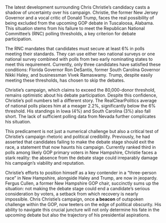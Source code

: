 The latest development surrounding Chris Christie’s candidacy casts a shadow of uncertainty over his campaign. Christie, the former New Jersey Governor and a vocal critic of Donald Trump, faces the real possibility of being excluded from the upcoming GOP debate in Tuscaloosa, Alabama. This situation stems from his failure to meet the Republican National Committee’s (RNC) polling thresholds, a key criterion for debate participation.

The RNC mandates that candidates must secure at least 6% in polls meeting their standards. They can use either two national surveys or one national survey combined with polls from two early nominating states to meet this requirement. Currently, only three candidates have satisfied these conditions: Florida Governor Ron DeSantis, former South Carolina Governor Nikki Haley, and businessman Vivek Ramaswamy. Trump, despite easily meeting these thresholds, has chosen to skip the debates.

Christie’s campaign, which claims to exceed the 80,000-donor threshold, remains optimistic about his debate participation. Despite this confidence, Christie’s poll numbers tell a different story. The RealClearPolitics average of national polls places him at a meager 2.2%, significantly below the 6% threshold. His standings in Iowa (4%) and South Carolina (3%) also fall short. The lack of sufficient polling data from Nevada further complicates his situation.

This predicament is not just a numerical challenge but also a critical test of Christie’s campaign rhetoric and political credibility. Previously, he had asserted that candidates failing to make the debate stage should exit the race, a statement that now haunts his campaign. Currently ranked third in polls among likely GOP primary voters in New Hampshire, Christie faces a stark reality: the absence from the debate stage could irreparably damage his campaign’s viability and reputation.

Christie’s efforts to position himself as a key contender in a “three-person race” in New Hampshire, alongside Haley and Trump, are now in jeopardy. Fergus Cullen, a former New Hampshire GOP chair, succinctly sums up the situation: not making the debate stage could end a candidate’s serious consideration by voters, a setback from which recovery is nearly impossible. Chris Christie’s campaign, once **a beacon** of outspoken challenge within the GOP, now teeters on the edge of political obscurity. His ability to navigate this crucial juncture will not only determine his fate in the upcoming debate but also the trajectory of his presidential aspirations.